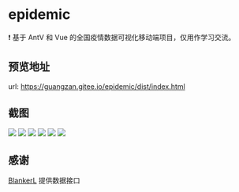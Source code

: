 # epidemic

❗ 基于  AntV 和 Vue 的全国疫情数据可视化移动端项目，仅用作学习交流。

## 预览地址
url: https://guangzan.gitee.io/epidemic/dist/index.html

## 截图
<img src='https://guangzan.gitee.io/epidemic/docs/img/1.png'/>
<img src='https://guangzan.gitee.io/epidemic/docs/img/2.png'/>
<img src='https://guangzan.gitee.io/epidemic/docs/img/3.png'/>
<img src='https://guangzan.gitee.io/epidemic/docs/img/4.png'/>
<img src='https://guangzan.gitee.io/epidemic/docs/img/5.png'/>
<img src='https://guangzan.gitee.io/epidemic/docs/img/6.png'/>

## 感谢
[BlankerL](https://github.com/BlankerL) 提供数据接口

